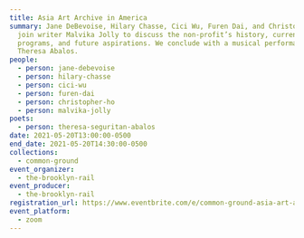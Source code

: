 ```yaml
---
title: Asia Art Archive in America
summary: Jane DeBevoise, Hilary Chasse, Cici Wu, Furen Dai, and Christopher Ho
  join writer Malvika Jolly to discuss the non-profit’s history, current
  programs, and future aspirations. We conclude with a musical performance from
  Theresa Abalos.
people:
  - person: jane-debevoise
  - person: hilary-chasse
  - person: cici-wu
  - person: furen-dai
  - person: christopher-ho
  - person: malvika-jolly
poets:
  - person: theresa-seguritan-abalos
date: 2021-05-20T13:00:00-0500
end_date: 2021-05-20T14:30:00-0500
collections:
  - common-ground
event_organizer:
  - the-brooklyn-rail
event_producer:
  - the-brooklyn-rail
registration_url: https://www.eventbrite.com/e/common-ground-asia-art-archive-tickets-154449018171
event_platform:
  - zoom
---
```


